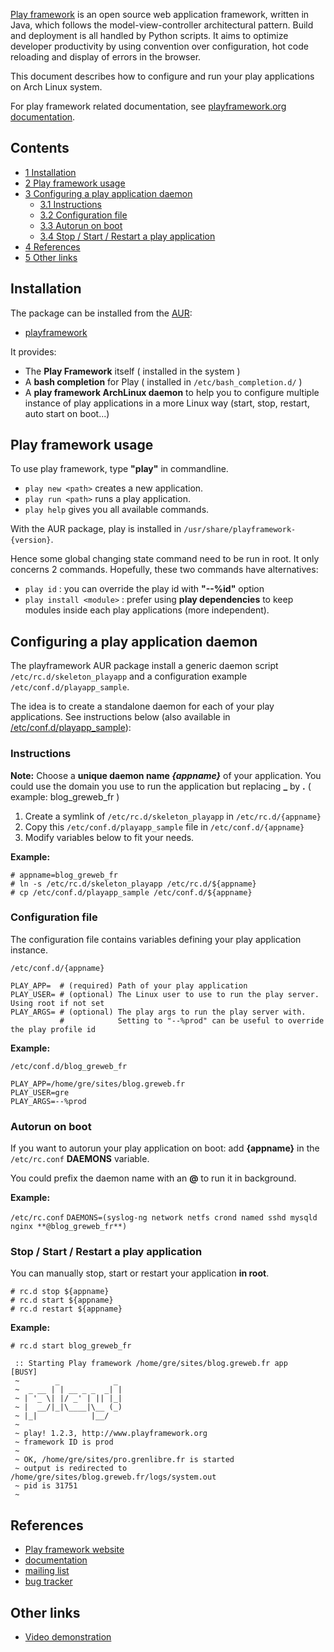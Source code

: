 [Play framework](http://playframework.org/) is an open source web application framework, written in Java, which follows the model-view-controller architectural pattern. Build and deployment is all handled by Python scripts. It aims to optimize developer productivity by using convention over configuration, hot code reloading and display of errors in the browser.

This document describes how to configure and run your play applications on Arch Linux system.

For play framework related documentation, see [playframework.org documentation](http://playframework.org/documentation).

## Contents

*   [1 Installation](#Installation)
*   [2 Play framework usage](#Play_framework_usage)
*   [3 Configuring a play application daemon](#Configuring_a_play_application_daemon)
    *   [3.1 Instructions](#Instructions)
    *   [3.2 Configuration file](#Configuration_file)
    *   [3.3 Autorun on boot](#Autorun_on_boot)
    *   [3.4 Stop / Start / Restart a play application](#Stop_.2F_Start_.2F_Restart_a_play_application)
*   [4 References](#References)
*   [5 Other links](#Other_links)

## Installation

The package can be installed from the [AUR](/index.php/AUR "AUR"):

*   [playframework](https://aur.archlinux.org/packages/playframework/)

It provides:

*   The **Play Framework** itself ( installed in the system )
*   A **bash completion** for Play ( installed in `/etc/bash_completion.d/` )
*   A **play framework ArchLinux daemon** to help you to configure multiple instance of play applications in a more Linux way (start, stop, restart, auto start on boot...)

## Play framework usage

To use play framework, type **"play"** in commandline.

*   `play new <path>` creates a new application.
*   `play run <path>` runs a play application.
*   `play help` gives you all available commands.

With the AUR package, play is installed in `/usr/share/playframework-{version}`.

Hence some global changing state command need to be run in root. It only concerns 2 commands. Hopefully, these two commands have alternatives:

*   `play id` : you can override the play id with **"--%id"** option
*   `play install <module>` : prefer using **play dependencies** to keep modules inside each play applications (more independent).

## Configuring a play application daemon

The playframework AUR package install a generic daemon script `/etc/rc.d/skeleton_playapp` and a configuration example `/etc/conf.d/playapp_sample`.

The idea is to create a standalone daemon for each of your play applications. See instructions below (also available in [/etc/conf.d/playapp_sample](https://raw.github.com/gre/play-packages/master/ArchLinux_AUR/playapp_sample)):

### Instructions

**Note:** Choose a **unique daemon name *{appname}*** of your application. You could use the domain you use to run the application but replacing **_** by **.** ( example: blog_greweb_fr )

1.  Create a symlink of `/etc/rc.d/skeleton_playapp` in `/etc/rc.d/{appname}`
2.  Copy this `/etc/conf.d/playapp_sample` file in `/etc/conf.d/{appname}`
3.  Modify variables below to fit your needs.

**Example:**

```
# appname=blog_greweb_fr
# ln -s /etc/rc.d/skeleton_playapp /etc/rc.d/${appname}
# cp /etc/conf.d/playapp_sample /etc/conf.d/${appname}

```

### Configuration file

The configuration file contains variables defining your play application instance.

 `/etc/conf.d/{appname}` 
```
PLAY_APP=  # (required) Path of your play application
PLAY_USER= # (optional) The Linux user to use to run the play server. Using root if not set
PLAY_ARGS= # (optional) The play args to run the play server with. 
           #            Setting to "--%prod" can be useful to override the play profile id
```

**Example:**

 `/etc/conf.d/blog_greweb_fr` 
```
PLAY_APP=/home/gre/sites/blog.greweb.fr
PLAY_USER=gre
PLAY_ARGS=--%prod
```

### Autorun on boot

If you want to autorun your play application on boot: add **{appname}** in the `/etc/rc.conf` **DAEMONS** variable.

You could prefix the daemon name with an **@** to run it in background.

**Example:**

 `/etc/rc.conf`  `DAEMONS=(syslog-ng network netfs crond named sshd mysqld nginx **@blog_greweb_fr**)` 

### Stop / Start / Restart a play application

You can manually stop, start or restart your application **in root**.

```
# rc.d stop ${appname}
# rc.d start ${appname}
# rc.d restart ${appname}
```

**Example:**

 `# rc.d start blog_greweb_fr` 
```
 :: Starting Play framework /home/gre/sites/blog.greweb.fr app       [BUSY] 
 ~        _            _ 
 ~  _ __ | | __ _ _  _| |
 ~ | '_ \| |/ _' | || |_|
 ~ |  __/|_|\____|\__ (_)
 ~ |_|            |__/   
 ~
 ~ play! 1.2.3, http://www.playframework.org
 ~ framework ID is prod
 ~
 ~ OK, /home/gre/sites/pro.grenlibre.fr is started
 ~ output is redirected to /home/gre/sites/blog.greweb.fr/logs/system.out
 ~ pid is 31751
 ~
```

## References

*   [Play framework website](http://playframework.org/)
*   [documentation](http://playframework.org/)
*   [mailing list](http://groups.google.com/group/play-framework)
*   [bug tracker](http://play.lighthouseapp.com/)

## Other links

*   [Video demonstration](http://blog.greweb.fr/2011/10/how-to-deploy-your-play-applications-on-archlinux-with-daemons/)